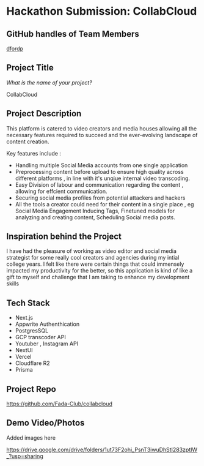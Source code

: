 # Hackathon Submission: CollabCloud

## GitHub handles of Team Members  
[dfordp](https://github.com/dfordp)


## Project Title
_What is the name of your project?_

CollabCloud

## Project Description    

This platform is catered to video creators and media houses allowing all the necessary features required to succeed and the ever-evolving  landscape of content creation.

Key features include :

- Handling multiple Social Media accounts from one single application 
- Preprocessing content before upload to ensure high quality across different platforms , in line with it's unqiue internal video transcoding.
- Easy Division of labour and communication regarding the content , allowing for effcient communication.
- Securing social media profiles from potential attackers and hackers
- All the tools a creator could need for their content in a single place , eg Social Media Engagement Inducing Tags, Finetuned models for analyzing and creating content, Scheduling Social media posts.



## Inspiration behind the Project  

I have had the pleasure of working as video editor and social media strategist for some really cool creators and agencies during my intial college years. I felt like there were certain things that could immensely impacted my productivity for the better, so this application is kind of like a gift to myself and challenge that I am taking to enhance my development skills

## Tech Stack    

- Next.js
- Appwrite Authenthication
- PostgresSQL
- GCP transcoder API
- Youtuber , Instagram API
- NextUI
- Vercel
- Cloudflare R2
- Prisma


## Project Repo  

https://github.com/Fada-Club/collabcloud

## Demo Video/Photos  

Added images here

https://drive.google.com/drive/folders/1ut73F2ohi_PsnT3iwuDhStI283zptIW_?usp=sharing
